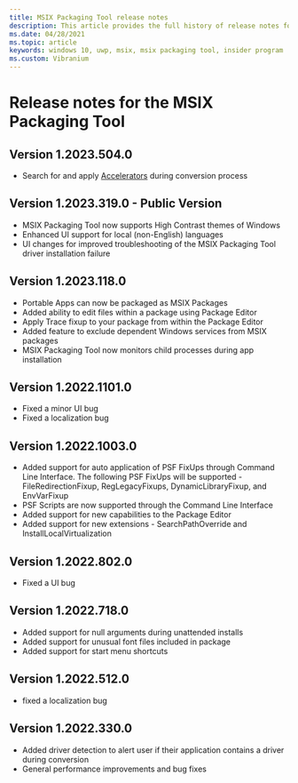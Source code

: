 ```yaml
---
title: MSIX Packaging Tool release notes
description: This article provides the full history of release notes for different versions of the MSIX Packaging Tool.
ms.date: 04/28/2021
ms.topic: article
keywords: windows 10, uwp, msix, msix packaging tool, insider program
ms.custom: Vibranium
---
```


# Release notes for the MSIX Packaging Tool

## Version 1.2023.504.0
- Search for and apply [Accelerators](https://learn.microsoft.com/en-us/windows/msix/toolkit/accelerators) during conversion process

## Version 1.2023.319.0 - Public Version
- MSIX Packaging Tool now supports High Contrast themes of Windows
- Enhanced UI support for local (non-English) languages
- UI changes for improved troubleshooting of the MSIX Packaging Tool driver installation failure

## Version 1.2023.118.0
- Portable Apps can now be packaged as MSIX Packages
- Added ability to edit files within a package using Package Editor
- Apply Trace fixup to your package from within the Package Editor
- Added feature to exclude dependent Windows services from MSIX packages
- MSIX Packaging Tool now monitors child processes during app installation

## Version 1.2022.1101.0
- Fixed a minor UI bug
- Fixed a localization bug

## Version 1.2022.1003.0
- Added support for auto application of PSF FixUps through Command Line Interface. The following PSF FixUps will be supported - FileRedirectionFixup, RegLegacyFixups, DynamicLibraryFixup, and EnvVarFixup
- PSF Scripts are now supported through the Command Line Interface
- Added support for new capabilities to the Package Editor
- Added support for new extensions - SearchPathOverride and InstallLocalVirtualization

## Version 1.2022.802.0
- Fixed a UI bug

## Version 1.2022.718.0
- Added support for null arguments during unattended installs
- Added support for unusual font files included in package
- Added support for start menu shortcuts

## Version 1.2022.512.0
- fixed a localization bug

## Version 1.2022.330.0
- Added driver detection to alert user if their application contains a driver during conversion
- General performance improvements and bug fixes

